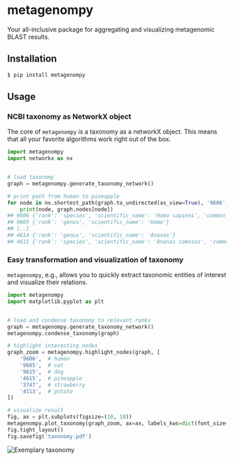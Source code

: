 # metagenompy

Your all-inclusive package for aggregating and visualizing metagenomic BLAST results.


## Installation

```bash
$ pip install metagenompy
```


## Usage

### NCBI taxonomy as NetworkX object

The core of `metagenompy` is a taxonomy as a networkX object.
This means that all your favorite algorithms work right out of the box.

```python
import metagenompy
import networkx as nx


# load taxonomy
graph = metagenompy.generate_taxonomy_network()

# print path from human to pineapple
for node in nx.shortest_path(graph.to_undirected(as_view=True), '9606', '4615'):
    print(node, graph.nodes[node])
## 9606 {'rank': 'species', 'scientific_name': 'Homo sapiens', 'common_name': 'human'}
## 9605 {'rank': 'genus', 'scientific_name': 'Homo'}
## [..]
## 4614 {'rank': 'genus', 'scientific_name': 'Ananas'}
## 4615 {'rank': 'species', 'scientific_name': 'Ananas comosus', 'common_name': 'pineapple'}
```

### Easy transformation and visualization of taxonomy

`metagenompy`, e.g., allows you to quickly extract taxonomic entities of interest and visualize their relations.

```python
import metagenompy
import matplotlib.pyplot as plt


# load and condense taxonomy to relevant ranks
graph = metagenompy.generate_taxonomy_network()
metagenompy.condense_taxonomy(graph)

# highlight interesting nodes
graph_zoom = metagenompy.highlight_nodes(graph, [
    '9606',  # human
    '9685',  # cat
    '9615',  # dog
    '4615',  # pineapple
    '3747',  # strawberry
    '4113',  # potato
])

# visualize result
fig, ax = plt.subplots(figsize=(10, 10))
metagenompy.plot_taxonomy(graph_zoom, ax=ax, labels_kws=dict(font_size=10))
fig.tight_layout()
fig.savefig('taxonomy.pdf')
```

![Exemplary taxonomy](gallery/taxonomy.png)
